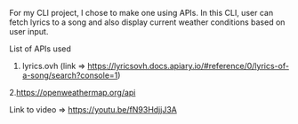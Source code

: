 For my CLI project, I chose to make one using APIs.
In this CLI, user can fetch lyrics to a song and
also display current weather conditions based on user input.


List of APIs used
1. lyrics.ovh
(link => https://lyricsovh.docs.apiary.io/#reference/0/lyrics-of-a-song/search?console=1)

2.https://openweathermap.org/api

Link to video => https://youtu.be/fN93HdjjJ3A

